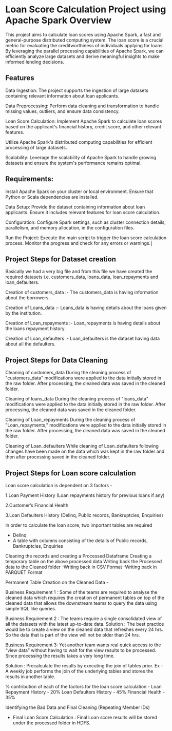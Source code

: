 
# Loan Score Calculation Project using Apache Spark Overview


This project aims to calculate loan scores using Apache Spark, a fast and general-purpose distributed computing system. The loan score is a crucial metric for evaluating the creditworthiness of individuals applying for loans. By leveraging the parallel processing capabilities of Apache Spark, we can efficiently analyze large datasets and derive meaningful insights to make informed lending decisions.





## Features

Data Ingestion:
The project supports the ingestion of large datasets containing relevant information about loan applicants.

Data Preprocessing:
Perform data cleaning and transformation to handle missing values, outliers, and ensure data consistency.

Loan Score Calculation:
Implement  Apache Spark  to calculate loan scores based on the applicant's financial history, credit score, and other relevant features.

Utilize Apache Spark's distributed computing capabilities for efficient processing of large datasets.

Scalability:
Leverage the scalability of Apache Spark to handle growing datasets and ensure the system's performance remains optimal.


## Requirements:

Install Apache Spark on your cluster or local environment.
Ensure that Python or Scala dependencies are installed.

Data Setup:
Provide the dataset containing information about loan applicants. Ensure it includes relevant features for loan score calculation.

Configuration:
Configure Spark settings, such as cluster connection details, parallelism, and memory allocation, in the configuration files.

Run the Project:
Execute the main script to trigger the loan score calculation process.
Monitor the progress and check for any errors or warnings.│

## Project Steps for Dataset creation

Basically we had a very big file and from this file we have created the required
datasets i.e. customers_data, loans_data, loan_repayments and
loan_defaulters.

Creation of customers_data :-
The customers_data is having information about the borrowers.

Creation of Loans_data :- 
Loans_data is having details about the loans given by the institution.

Creation of Loan_repayments :- 
Loan_repayments is having details about the loans repayment history.

Creation of Loan_defaulters :- 
Loan_defaulters is the dataset having data about all the defaulters.

## Project Steps for Data Cleaning

Cleaning of customers_data
During the cleaning process of "customers_data" modifications were applied
to the data initially stored in the raw folder. After processing, the cleaned data
was saved in the cleaned folder.

Cleaning of loans_data
During the cleaning process of "loans_data" modifications were applied to the
data initially stored in the raw folder. After processing, the cleaned data was
saved in the cleaned folder.

Cleaning of Loan_repayments
During the cleaning process of "Loan_repayments," modifications were
applied to the data initially stored in the raw folder. After processing, the
cleaned data was saved in the cleaned folder.

Cleaning of Loan_defaulters
While cleaning of Loan_defaulters following changes have been made on the
data which was kept in the raw folder and then after processing saved in the
cleaned folder.

## Project Steps for Loan score calculation

Loan score calculation is dependent on 3 factors -

1.Loan Payment History (Loan repayments history for previous  loans if any)

2.Customer’s Financial Health

3.Loan Defaulters History (Delinq, Public records, Bankruptcies,
Enquiries)

In order to calculate the loan score, two important tables are required
- Delinq
- A table with columns consisting of the details of Public records,
Bankruptcies, Enquiries

Cleaning the records and creating a Processed Dataframe
Creating a temporary table on the above processed data
Writing back the Processed data to the Cleaned folder
-Writing back in CSV Format
-Writing back in PARQUET Format

Permanent Table Creation on the Cleaned Data -

Business Requirement 1 :
Some of the teams are required to analyse the
cleaned data which requires the creation of permanent tables on top of the
cleaned data that allows the downstream teams to query the data using
simple SQL like queries.

Business Requirement 2 :
The teams require a single consolidated view of
all the datasets with the latest up-to-date data.
Solution : The best practice would be to create a view on the cleaned data
that refreshes every 24 hrs. So the data that is part of the view will not be
older than 24 hrs.

Business Requirement 3:
Yet another team wants real quick access to the
“view data” without having to wait for the view results to be processed. Since
processing the results takes a very long time.

Solution : Precalculate the results by executing the join of tables prior. Ex - A
weekly job performs the join of the underlying tables and stores the results in
another table.

% contribution of each of the factors for the loan score calculation -
Loan Repayment History - 20%
Loan Defaulters History - 45%
Financial Health - 35%

Identifying the Bad Data and Final Cleaning (Repeating Member IDs)

- Final Loan Score Calculation :
Final Loan score results will be stored under the processed folder in
HDFS.
